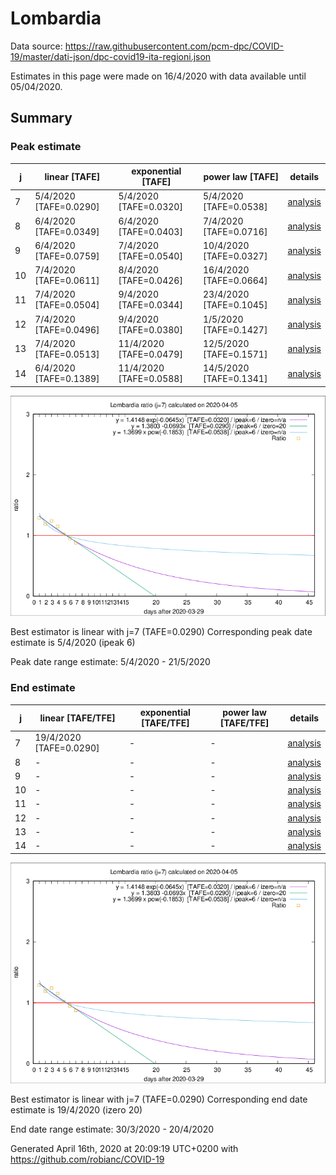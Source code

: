 # Lombardia


Data source: https://raw.githubusercontent.com/pcm-dpc/COVID-19/master/dati-json/dpc-covid19-ita-regioni.json

Estimates in this page were made on 16/4/2020 with data available until 05/04/2020.


## Summary 

### Peak estimate 
|j|linear [TAFE]|exponential [TAFE]|power law [TAFE]|details|
|---|----|-----------|---------|-------|
|7|5/4/2020 [TAFE=0.0290]|5/4/2020 [TAFE=0.0320]|5/4/2020 [TAFE=0.0538]|[analysis](COVID-19_lombardia_j7_2020-04-05.md)|
|8|6/4/2020 [TAFE=0.0349]|6/4/2020 [TAFE=0.0403]|7/4/2020 [TAFE=0.0716]|[analysis](COVID-19_lombardia_j8_2020-04-05.md)|
|9|6/4/2020 [TAFE=0.0759]|7/4/2020 [TAFE=0.0540]|10/4/2020 [TAFE=0.0327]|[analysis](COVID-19_lombardia_j9_2020-04-05.md)|
|10|7/4/2020 [TAFE=0.0611]|8/4/2020 [TAFE=0.0426]|16/4/2020 [TAFE=0.0664]|[analysis](COVID-19_lombardia_j10_2020-04-05.md)|
|11|7/4/2020 [TAFE=0.0504]|9/4/2020 [TAFE=0.0344]|23/4/2020 [TAFE=0.1045]|[analysis](COVID-19_lombardia_j11_2020-04-05.md)|
|12|7/4/2020 [TAFE=0.0496]|9/4/2020 [TAFE=0.0380]|1/5/2020 [TAFE=0.1427]|[analysis](COVID-19_lombardia_j12_2020-04-05.md)|
|13|7/4/2020 [TAFE=0.0513]|11/4/2020 [TAFE=0.0479]|12/5/2020 [TAFE=0.1571]|[analysis](COVID-19_lombardia_j13_2020-04-05.md)|
|14|6/4/2020 [TAFE=0.1389]|11/4/2020 [TAFE=0.0588]|14/5/2020 [TAFE=0.1341]|[analysis](COVID-19_lombardia_j14_2020-04-05.md)|

![best peak estimate](COVID-19_lombardia_j7_2020-04-05.png)

Best estimator is linear with j=7 (TAFE=0.0290)
Corresponding peak date estimate is 5/4/2020 (ipeak 6)


Peak date range estimate: 5/4/2020 - 21/5/2020

### End estimate 
|j|linear [TAFE/TFE]|exponential [TAFE/TFE]|power law [TAFE/TFE]|details|
|---|----|-----------|---------|-------|
|7|19/4/2020 [TAFE=0.0290]|-|-|[analysis](COVID-19_lombardia_j7_2020-04-05.md)|
|8|-|-|-|[analysis](COVID-19_lombardia_j8_2020-04-05.md)|
|9|-|-|-|[analysis](COVID-19_lombardia_j9_2020-04-05.md)|
|10|-|-|-|[analysis](COVID-19_lombardia_j10_2020-04-05.md)|
|11|-|-|-|[analysis](COVID-19_lombardia_j11_2020-04-05.md)|
|12|-|-|-|[analysis](COVID-19_lombardia_j12_2020-04-05.md)|
|13|-|-|-|[analysis](COVID-19_lombardia_j13_2020-04-05.md)|
|14|-|-|-|[analysis](COVID-19_lombardia_j14_2020-04-05.md)|

![best zero estimate](COVID-19_lombardia_j7_2020-04-05.png)

Best estimator is linear with j=7 (TAFE=0.0290)
Corresponding end date estimate is 19/4/2020 (izero 20)


End date range estimate: 30/3/2020 - 20/4/2020

Generated April 16th, 2020 at 20:09:19 UTC+0200 with https://github.com/robianc/COVID-19
